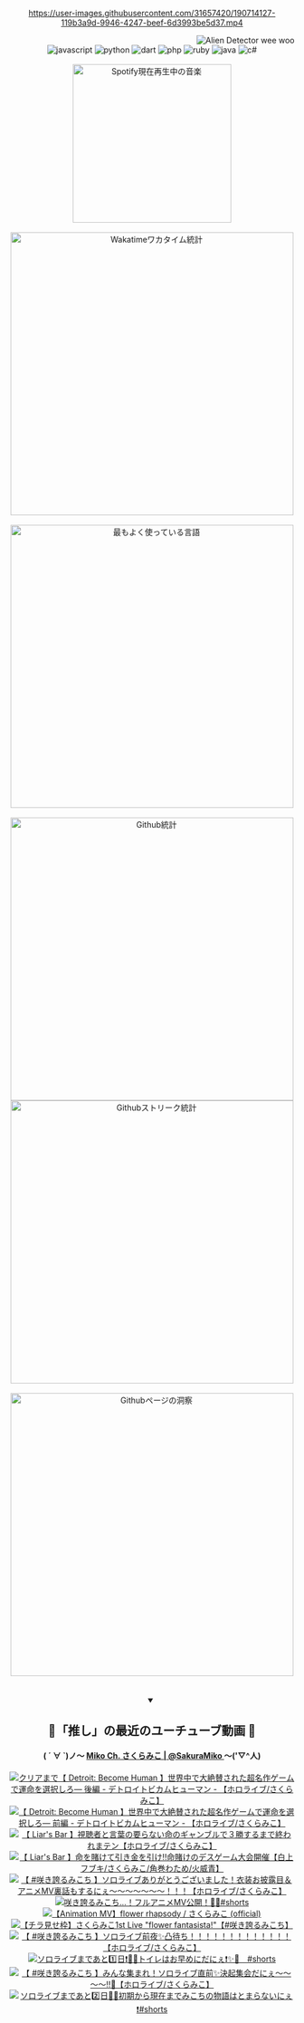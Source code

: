 <!-- START: HERO IMAGE GIF ////////// ////////// ////////// -->
<!-- <img src="@/../assets/img/gaming/ghost-of-tsushima.gif" width="100%"  alt="nellyXinwei's Hero Gif Image"/> -->
<!-- END: HERO IMAGE GIF ////////// ////////// ////////// -->

<div align="center" >  
  
<!-- START:ワンピース 第1015話「ルフィはRED ROCを使う」 -->
<https://user-images.githubusercontent.com/31657420/190714127-119b3a9d-9946-4247-beef-6d3993be5d37.mp4>
<!-- END:ワンピース 第1015話「ルフィはRED ROCを使う」 -->

<!-- START:VISITOR COUNTER -->
<div width="100%" align="right">
<img src="https://komarev.com/ghpvc/?username=nellyXinwei&label=🛸&color=grey&style=for-the-badge&labelcolor=ffffff" alt="Alien Detector wee woo"/>
</div>
<!-- END:VISITOR COUNTER -->

<!-- START: PROGRAMMING LANGUAGES -->
<!-- 色彩 Color Scheme:
#961E3A, #8A0D42, #5A0640, #4F265E, #2B355A, #3E759B, #CC4246,
#BB2649, #AD1052, #700750, #633075, #364270, #4E92C2, #FF5357
Sauce: https://www.webcreatorbox.com/inspiration/pantone-2023
-->

<img src="https://img.shields.io/badge/javascript%20-%23BB2649.svg?&style=for-the-badge&logo=javascript&logoColor=white&labelColor=961E3A" alt="javascript"/>
<img src="https://img.shields.io/badge/python%20-%23AD1052.svg?&style=for-the-badge&logo=python&logoColor=white&labelColor=8A0D42" alt="python" />
<img src="https://img.shields.io/badge/dart%20-%23700750.svg?&style=for-the-badge&logo=dart&logoColor=white&labelColor=5A0640" alt="dart"/>
<img src="https://img.shields.io/badge/php%20-%23633075.svg?&style=for-the-badge&logo=php&logoColor=white&labelColor=4F265E" alt="php"/>
<img src="https://img.shields.io/badge/ruby%20-%23364270.svg?&style=for-the-badge&logo=ruby&logoColor=white&labelColor=2B355A" alt="ruby"/>
<img src="https://img.shields.io/badge/java%20-%234E92C2.svg?&style=for-the-badge&logo=openjdk&logoColor=white&labelColor=3E759B" alt="java"/>
<img src="https://img.shields.io/badge/c%23-%23FF5357.svg?style=for-the-badge&logo=c-sharp&logoColor=white&labelColor=CC4246" alt="c#"/>  
<!-- END: PROGRAMMING LANGUAGES -->

<br>
<br>

<!-- START: MUSIC STATUS -->
  <!-- <a href="https://newojima-gsrs-20220114.vercel.app/api/now-playing?open">
    <img src="https://newojima-gsrs-20220114.vercel.app/api/now-playing" alt="Spotify現在再生中の音楽">
  </a> -->
  <img src="https://newojima-grss-20230114.vercel.app/api/spotify?border_color=transparent" alt="Spotify現在再生中の音楽" width="280px">
<!-- END: MUSIC STATUS -->

<br>
<br>

<!-- START: GITHUB STATUS -->
<!-- 色彩 Color Scheme:  #BB2649, #AD1052, #700750, #633075 -->
<img align="center" src="https://newojima-grs-20230109.vercel.app/api/wakatime?username=njtalba5127&layout=compact&langs_count=10&locale=ja&hide_title=false&title_color=fff&hide_border=true&text_color=fff&bg_color=BB2649,BB2649,633075,633075&hide=other,css,html,bash,xml,git%20config,makefile,properties,yaml,markdown,text,json,jsx" alt="Wakatimeワカタイム統計" width="500px"/>

<br>
<br>

<!-- 色彩 Color Scheme:  #633075, #364270, #4E92C2 -->
  <img align="center" src="https://newojima-grs-20230109.vercel.app/api/top-langs?username=njtalba5127&layout=compact&text_color=fff&icon_color=fff&hide_border=true&&locale=ja&hide_title=false&title_color=fff&include_all_commits=true&card_width=445&langs_count=11&hide=c%23,powershell,shaderlab,hlsl,makefile,jupyter%20notebook,python,html,css,shell,batchfile,less,liquid,hack,scss&bg_color=4F265E,633075,4E92C2" alt="最もよく使っている言語" width="500px"/>

<br>
<br>

<!-- 色彩 Color Scheme:  #4E92C2, #FF5357 -->
  <img align="center" src="https://newojima-grs-20230109.vercel.app/api?username=njtalba5127&rank_icon=github&show_icons=true&&locale=ja&title_color=fff&text_color=fff&icon_color=fff&hide_border=true&hide_title=false&count_private=true&include_all_commits=true&card_width=495&disable_animations=true&bg_color=4E92C2,4E92C2,FF5357" alt="Github統計" width="500px"/>

<br>

<img align="center" src="https://streak-stats.demolab.com?user=njtalba5127&theme=dark&hide_border=true&locale=ja&ring=BB2649&stroke=222222&background=151515&sideLabels=BB2649&currStreakLabel=ffffff&border=BB2649&fire=FF5357&currStreakNum=ffffff&sideNums=FF5357&dates=ffffff" alt="Githubストリーク統計" width="500px"/>

<br>
<br>

  <img align="center" width="500px" src="@/../assets/img/page-insights.svg" alt="Githubページの洞察"/>
  
</div>
<!-- END: GITHUB STATUS -->

<br>
<br>

<div align="center">
<details open>
  <summary>

  </summary>

  <h2 align="center">🌸「推し」の最近のユーチューブ動画 🌸</h2>
  <h4>
  ( ´ ∀ `)ノ～ 
  <a href="https://www.youtube.com/@SakuraMiko">Miko Ch. さくらみこ | @SakuraMiko
  </a>
   ～('▽^人)
  </h4>

  <!-- BEGIN YOUTUBE-CARDS -->
<a href="https://www.youtube.com/watch?v=d0JUhwlY2SM"><img src="https://ytcards.demolab.com/?id=d0JUhwlY2SM&title=%E3%82%AF%E3%83%AA%E3%82%A2%E3%81%BE%E3%81%A7%E3%80%90+Detroit%3A+Become+Human+%E3%80%91%E4%B8%96%E7%95%8C%E4%B8%AD%E3%81%A7%E5%A4%A7%E7%B5%B6%E8%B3%9B%E3%81%95%E3%82%8C%E3%81%9F%E8%B6%85%E5%90%8D%E4%BD%9C%E3%82%B2%E3%83%BC%E3%83%A0%E3%81%A7%E9%81%8B%E5%91%BD%E3%82%92%E9%81%B8%E6%8A%9E%E3%81%97%E3%82%8D%E2%80%95+%E5%BE%8C%E7%B7%A8+-+%E3%83%87%E3%83%88%E3%83%AD%E3%82%A4%E3%83%88%E3%83%93%E3%82%AB%E3%83%A0%E3%83%92%E3%83%A5%E3%83%BC%E3%83%9E%E3%83%B3+-+%E3%80%90%E3%83%9B%E3%83%AD%E3%83%A9%E3%82%A4%E3%83%96%2F%E3%81%95%E3%81%8F%E3%82%89%E3%81%BF%E3%81%93%E3%80%91&lang=ja&timestamp=1730534353&background_color=%230d1117&title_color=%23ffffff&stats_color=%23dedede&max_title_lines=1&width=187&border_radius=5&duration=0" alt="クリアまで【 Detroit: Become Human 】世界中で大絶賛された超名作ゲームで運命を選択しろ― 後編 - デトロイトビカムヒューマン - 【ホロライブ/さくらみこ】" title="クリアまで【 Detroit: Become Human 】世界中で大絶賛された超名作ゲームで運命を選択しろ― 後編 - デトロイトビカムヒューマン - 【ホロライブ/さくらみこ】"></a>
<a href="https://www.youtube.com/watch?v=jqgjinPIRBw"><img src="https://ytcards.demolab.com/?id=jqgjinPIRBw&title=%E3%80%90+Detroit%3A+Become+Human+%E3%80%91%E4%B8%96%E7%95%8C%E4%B8%AD%E3%81%A7%E5%A4%A7%E7%B5%B6%E8%B3%9B%E3%81%95%E3%82%8C%E3%81%9F%E8%B6%85%E5%90%8D%E4%BD%9C%E3%82%B2%E3%83%BC%E3%83%A0%E3%81%A7%E9%81%8B%E5%91%BD%E3%82%92%E9%81%B8%E6%8A%9E%E3%81%97%E3%82%8D%E2%80%95+%E5%89%8D%E7%B7%A8+-+%E3%83%87%E3%83%88%E3%83%AD%E3%82%A4%E3%83%88%E3%83%93%E3%82%AB%E3%83%A0%E3%83%92%E3%83%A5%E3%83%BC%E3%83%9E%E3%83%B3+-+%E3%80%90%E3%83%9B%E3%83%AD%E3%83%A9%E3%82%A4%E3%83%96%2F%E3%81%95%E3%81%8F%E3%82%89%E3%81%BF%E3%81%93%E3%80%91&lang=ja&timestamp=1730483934&background_color=%230d1117&title_color=%23ffffff&stats_color=%23dedede&max_title_lines=1&width=187&border_radius=5&duration=20550" alt="【 Detroit: Become Human 】世界中で大絶賛された超名作ゲームで運命を選択しろ― 前編 - デトロイトビカムヒューマン - 【ホロライブ/さくらみこ】" title="【 Detroit: Become Human 】世界中で大絶賛された超名作ゲームで運命を選択しろ― 前編 - デトロイトビカムヒューマン - 【ホロライブ/さくらみこ】"></a>
<a href="https://www.youtube.com/watch?v=i6okqJ2-pWk"><img src="https://ytcards.demolab.com/?id=i6okqJ2-pWk&title=%E3%80%90+Liar%27s+Bar+%E3%80%91%E8%A6%96%E8%81%B4%E8%80%85%E3%81%A8%E8%A8%80%E8%91%89%E3%81%AE%E8%A6%81%E3%82%89%E3%81%AA%E3%81%84%E5%91%BD%E3%81%AE%E3%82%AE%E3%83%A3%E3%83%B3%E3%83%96%E3%83%AB%E3%81%A7%EF%BC%93%E5%8B%9D%E3%81%99%E3%82%8B%E3%81%BE%E3%81%A7%E7%B5%82%E3%82%8F%E3%82%8C%E3%81%BE%E3%83%86%E3%83%B3%E3%80%90%E3%83%9B%E3%83%AD%E3%83%A9%E3%82%A4%E3%83%96%2F%E3%81%95%E3%81%8F%E3%82%89%E3%81%BF%E3%81%93%E3%80%91&lang=ja&timestamp=1730398212&background_color=%230d1117&title_color=%23ffffff&stats_color=%23dedede&max_title_lines=1&width=187&border_radius=5&duration=17485" alt="【 Liar's Bar 】視聴者と言葉の要らない命のギャンブルで３勝するまで終われまテン【ホロライブ/さくらみこ】" title="【 Liar's Bar 】視聴者と言葉の要らない命のギャンブルで３勝するまで終われまテン【ホロライブ/さくらみこ】"></a>
<a href="https://www.youtube.com/watch?v=-cO1_83cETo"><img src="https://ytcards.demolab.com/?id=-cO1_83cETo&title=%E3%80%90+Liar%27s+Bar+%E3%80%91%E5%91%BD%E3%82%92%E8%B3%AD%E3%81%91%E3%81%A6%E5%BC%95%E3%81%8D%E9%87%91%E3%82%92%E5%BC%95%E3%81%91%E2%80%BC%E5%91%BD%E8%B3%AD%E3%81%91%E3%81%AE%E3%83%87%E3%82%B9%E3%82%B2%E3%83%BC%E3%83%A0%E5%A4%A7%E4%BC%9A%E9%96%8B%E5%82%AC%E3%80%90%E7%99%BD%E4%B8%8A%E3%83%95%E3%83%96%E3%82%AD%2F%E3%81%95%E3%81%8F%E3%82%89%E3%81%BF%E3%81%93%2F%E8%A7%92%E5%B7%BB%E3%82%8F%E3%81%9F%E3%82%81%2F%E7%81%AB%E5%A8%81%E9%9D%92%E3%80%91&lang=ja&timestamp=1730294306&background_color=%230d1117&title_color=%23ffffff&stats_color=%23dedede&max_title_lines=1&width=187&border_radius=5&duration=4189" alt="【 Liar's Bar 】命を賭けて引き金を引け‼命賭けのデスゲーム大会開催【白上フブキ/さくらみこ/角巻わため/火威青】" title="【 Liar's Bar 】命を賭けて引き金を引け‼命賭けのデスゲーム大会開催【白上フブキ/さくらみこ/角巻わため/火威青】"></a>
<a href="https://www.youtube.com/watch?v=96MMOXYNWJ4"><img src="https://ytcards.demolab.com/?id=96MMOXYNWJ4&title=%E3%80%90+%23%E5%92%B2%E3%81%8D%E8%AA%87%E3%82%8B%E3%81%BF%E3%81%93%E3%81%A1+%E3%80%91%E3%82%BD%E3%83%AD%E3%83%A9%E3%82%A4%E3%83%96%E3%81%82%E3%82%8A%E3%81%8C%E3%81%A8%E3%81%86%E3%81%94%E3%81%96%E3%81%84%E3%81%BE%E3%81%97%E3%81%9F%EF%BC%81%E8%A1%A3%E8%A3%85%E3%81%8A%E6%8A%AB%E9%9C%B2%E7%9B%AE%EF%BC%86%E3%82%A2%E3%83%8B%E3%83%A1MV%E8%A3%8F%E8%A9%B1%E3%82%82%E3%81%99%E3%82%8B%E3%81%AB%E3%81%87%EF%BD%9E%EF%BD%9E%EF%BD%9E%EF%BD%9E%EF%BD%9E%EF%BD%9E%EF%BD%9E%EF%BC%81%EF%BC%81%EF%BC%81%E3%80%90%E3%83%9B%E3%83%AD%E3%83%A9%E3%82%A4%E3%83%96%2F%E3%81%95%E3%81%8F%E3%82%89%E3%81%BF%E3%81%93%E3%80%91&lang=ja&timestamp=1730052930&background_color=%230d1117&title_color=%23ffffff&stats_color=%23dedede&max_title_lines=1&width=187&border_radius=5&duration=17731" alt="【 #咲き誇るみこち 】ソロライブありがとうございました！衣装お披露目＆アニメMV裏話もするにぇ～～～～～～～！！！【ホロライブ/さくらみこ】" title="【 #咲き誇るみこち 】ソロライブありがとうございました！衣装お披露目＆アニメMV裏話もするにぇ～～～～～～～！！！【ホロライブ/さくらみこ】"></a>
<a href="https://www.youtube.com/watch?v=bqTEw2ZyvSM"><img src="https://ytcards.demolab.com/?id=bqTEw2ZyvSM&title=%E5%92%B2%E3%81%8D%E8%AA%87%E3%82%8B%E3%81%BF%E3%81%93%E3%81%A1%E2%80%A6%EF%BC%81%E3%83%95%E3%83%AB%E3%82%A2%E3%83%8B%E3%83%A1MV%E5%85%AC%E9%96%8B%EF%BC%81%F0%9F%8C%B8%F0%9F%92%90%23shorts&lang=ja&timestamp=1730030447&background_color=%230d1117&title_color=%23ffffff&stats_color=%23dedede&max_title_lines=1&width=187&border_radius=5&duration=42" alt="咲き誇るみこち…！フルアニメMV公開！🌸💐#shorts" title="咲き誇るみこち…！フルアニメMV公開！🌸💐#shorts"></a>
<a href="https://www.youtube.com/watch?v=BerwUFzdj4U"><img src="https://ytcards.demolab.com/?id=BerwUFzdj4U&title=%E3%80%90Animation+MV%E3%80%91flower+rhapsody+%2F+%E3%81%95%E3%81%8F%E3%82%89%E3%81%BF%E3%81%93+%28official%29&lang=ja&timestamp=1729947608&background_color=%230d1117&title_color=%23ffffff&stats_color=%23dedede&max_title_lines=1&width=187&border_radius=5&duration=265" alt="【Animation MV】flower rhapsody / さくらみこ (official)" title="【Animation MV】flower rhapsody / さくらみこ (official)"></a>
<a href="https://www.youtube.com/watch?v=mVmWmkHltak"><img src="https://ytcards.demolab.com/?id=mVmWmkHltak&title=%E3%80%90%E3%83%81%E3%83%A9%E8%A6%8B%E3%81%9B%E6%9E%A0%E3%80%91%E3%81%95%E3%81%8F%E3%82%89%E3%81%BF%E3%81%931st+Live+%22flower+fantasista%21%22%E3%80%90%23%E5%92%B2%E3%81%8D%E8%AA%87%E3%82%8B%E3%81%BF%E3%81%93%E3%81%A1%E3%80%91&lang=ja&timestamp=1729934809&background_color=%230d1117&title_color=%23ffffff&stats_color=%23dedede&max_title_lines=1&width=187&border_radius=5&duration=3135" alt="【チラ見せ枠】さくらみこ1st Live &quot;flower fantasista!&quot;【#咲き誇るみこち】" title="【チラ見せ枠】さくらみこ1st Live &quot;flower fantasista!&quot;【#咲き誇るみこち】"></a>
<a href="https://www.youtube.com/watch?v=2mIJEmNRh0I"><img src="https://ytcards.demolab.com/?id=2mIJEmNRh0I&title=%E3%80%90+%23%E5%92%B2%E3%81%8D%E8%AA%87%E3%82%8B%E3%81%BF%E3%81%93%E3%81%A1+%E3%80%91%E3%82%BD%E3%83%AD%E3%83%A9%E3%82%A4%E3%83%96%E5%89%8D%E5%A4%9C%E2%9C%A8%E5%87%B8%E5%BE%85%E3%81%A1%EF%BC%81%EF%BC%81%EF%BC%81%EF%BC%81%EF%BC%81%EF%BC%81%EF%BC%81%EF%BC%81%EF%BC%81%EF%BC%81%EF%BC%81%EF%BC%81%EF%BC%81%E3%80%90%E3%83%9B%E3%83%AD%E3%83%A9%E3%82%A4%E3%83%96%2F%E3%81%95%E3%81%8F%E3%82%89%E3%81%BF%E3%81%93%E3%80%91&lang=ja&timestamp=1729868079&background_color=%230d1117&title_color=%23ffffff&stats_color=%23dedede&max_title_lines=1&width=187&border_radius=5&duration=6330" alt="【 #咲き誇るみこち 】ソロライブ前夜✨凸待ち！！！！！！！！！！！！！【ホロライブ/さくらみこ】" title="【 #咲き誇るみこち 】ソロライブ前夜✨凸待ち！！！！！！！！！！！！！【ホロライブ/さくらみこ】"></a>
<a href="https://www.youtube.com/watch?v=ZeyKk2YCPtA"><img src="https://ytcards.demolab.com/?id=ZeyKk2YCPtA&title=%E3%82%BD%E3%83%AD%E3%83%A9%E3%82%A4%E3%83%96%E3%81%BE%E3%81%A7%E3%81%82%E3%81%A81%EF%B8%8F%E2%83%A3%E6%97%A5%E2%9D%97%EF%B8%8F%F0%9F%8E%89%F0%9F%8C%B8%E3%83%88%E3%82%A4%E3%83%AC%E3%81%AF%E3%81%8A%E6%97%A9%E3%82%81%E3%81%AB%E3%81%A0%E3%81%AB%E3%81%87%E2%9D%97%EF%B8%8F%E2%9C%A8%F0%9F%98%A4%E3%80%80%23shorts&lang=ja&timestamp=1729848615&background_color=%230d1117&title_color=%23ffffff&stats_color=%23dedede&max_title_lines=1&width=187&border_radius=5&duration=19" alt="ソロライブまであと1️⃣日❗️🎉🌸トイレはお早めにだにぇ❗️✨😤　#shorts" title="ソロライブまであと1️⃣日❗️🎉🌸トイレはお早めにだにぇ❗️✨😤　#shorts"></a>
<a href="https://www.youtube.com/watch?v=buXylsiKe0M"><img src="https://ytcards.demolab.com/?id=buXylsiKe0M&title=%E3%80%90+%23%E5%92%B2%E3%81%8D%E8%AA%87%E3%82%8B%E3%81%BF%E3%81%93%E3%81%A1+%E3%80%91%E3%81%BF%E3%82%93%E3%81%AA%E9%9B%86%E3%81%BE%E3%82%8C%EF%BC%81%E3%82%BD%E3%83%AD%E3%83%A9%E3%82%A4%E3%83%96%E7%9B%B4%E5%89%8D%E2%9C%A8%E6%B1%BA%E8%B5%B7%E9%9B%86%E4%BC%9A%E3%81%A0%E3%81%AB%E3%81%87%EF%BD%9E%EF%BD%9E%EF%BD%9E%EF%BD%9E%E2%80%BC%F0%9F%8C%B8%E3%80%90%E3%83%9B%E3%83%AD%E3%83%A9%E3%82%A4%E3%83%96%2F%E3%81%95%E3%81%8F%E3%82%89%E3%81%BF%E3%81%93%E3%80%91&lang=ja&timestamp=1729784835&background_color=%230d1117&title_color=%23ffffff&stats_color=%23dedede&max_title_lines=1&width=187&border_radius=5&duration=9353" alt="【 #咲き誇るみこち 】みんな集まれ！ソロライブ直前✨決起集会だにぇ～～～～‼🌸【ホロライブ/さくらみこ】" title="【 #咲き誇るみこち 】みんな集まれ！ソロライブ直前✨決起集会だにぇ～～～～‼🌸【ホロライブ/さくらみこ】"></a>
<a href="https://www.youtube.com/watch?v=grWwNUviyPA"><img src="https://ytcards.demolab.com/?id=grWwNUviyPA&title=%E3%82%BD%E3%83%AD%E3%83%A9%E3%82%A4%E3%83%96%E3%81%BE%E3%81%A7%E3%81%82%E3%81%A82%EF%B8%8F%E2%83%A3%E6%97%A5%F0%9F%8C%B8%F0%9F%8E%89%E5%88%9D%E6%9C%9F%E3%81%8B%E3%82%89%E7%8F%BE%E5%9C%A8%E3%81%BE%E3%81%A7%E3%81%BF%E3%81%93%E3%81%A1%E3%81%AE%E7%89%A9%E8%AA%9E%E3%81%AF%E3%81%A8%E3%81%BE%E3%82%89%E3%81%AA%E3%81%84%E3%81%AB%E3%81%87%E2%9D%97%EF%B8%8F%23shorts&lang=ja&timestamp=1729760443&background_color=%230d1117&title_color=%23ffffff&stats_color=%23dedede&max_title_lines=1&width=187&border_radius=5&duration=57" alt="ソロライブまであと2️⃣日🌸🎉初期から現在までみこちの物語はとまらないにぇ❗️#shorts" title="ソロライブまであと2️⃣日🌸🎉初期から現在までみこちの物語はとまらないにぇ❗️#shorts"></a>
<!-- END YOUTUBE-CARDS -->

</div>
  
</details>
